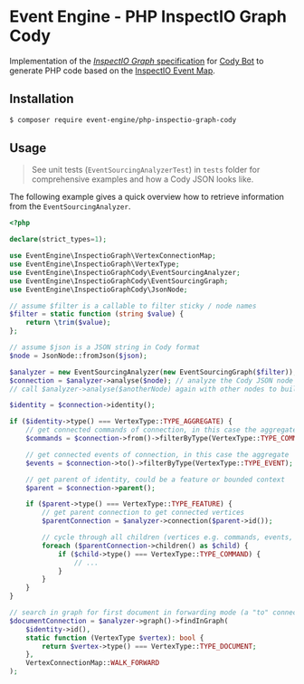 # Event Engine - PHP InspectIO Graph Cody

Implementation of the [*InspectIO Graph* specification](https://github.com/event-engine/php-inspectio-graph "InspectIO Graph specification") 
for [Cody Bot](https://github.com/event-engine/inspectio/wiki/PHP-Cody-Tutorial "PHP Cody Tutorial") to generate PHP code
based on the [InspectIO Event Map](https://github.com/event-engine/inspectio "InspectIO Event Map").

## Installation

```bash
$ composer require event-engine/php-inspectio-graph-cody
```

## Usage

> See unit tests (`EventSourcingAnalyzerTest`) in `tests` folder for comprehensive examples and how a Cody JSON looks like.

The following example gives a quick overview how to retrieve information from the `EventSourcingAnalyzer`.

```php
<?php

declare(strict_types=1);

use EventEngine\InspectioGraph\VertexConnectionMap;
use EventEngine\InspectioGraph\VertexType;
use EventEngine\InspectioGraphCody\EventSourcingAnalyzer;
use EventEngine\InspectioGraphCody\EventSourcingGraph;
use EventEngine\InspectioGraphCody\JsonNode;

// assume $filter is a callable to filter sticky / node names
$filter = static function (string $value) {
    return \trim($value);
};

// assume $json is a JSON string in Cody format
$node = JsonNode::fromJson($json);

$analyzer = new EventSourcingAnalyzer(new EventSourcingGraph($filter));
$connection = $analyzer->analyse($node); // analyze the Cody JSON node
// call $analyzer->analyse($anotherNode) again with other nodes to build up the graph

$identity = $connection->identity();

if ($identity->type() === VertexType::TYPE_AGGREGATE) {
    // get connected commands of connection, in this case the aggregate
    $commands = $connection->from()->filterByType(VertexType::TYPE_COMMAND);

    // get connected events of connection, in this case the aggregate
    $events = $connection->to()->filterByType(VertexType::TYPE_EVENT);

    // get parent of identity, could be a feature or bounded context
    $parent = $connection->parent();

    if ($parent->type() === VertexType::TYPE_FEATURE) {
        // get parent connection to get connected vertices
        $parentConnection = $analyzer->connection($parent->id());

        // cycle through all children (vertices e.g. commands, events, etc) of this parent
        foreach ($parentConnection->children() as $child) {
            if ($child->type() === VertexType::TYPE_COMMAND) {
                // ...
            }
        }
    }
}

// search in graph for first document in forwarding mode (a "to" connection)
$documentConnection = $analyzer->graph()->findInGraph(
    $identity->id(),
    static function (VertexType $vertex): bool {
        return $vertex->type() === VertexType::TYPE_DOCUMENT;
    },
    VertexConnectionMap::WALK_FORWARD
);
```
